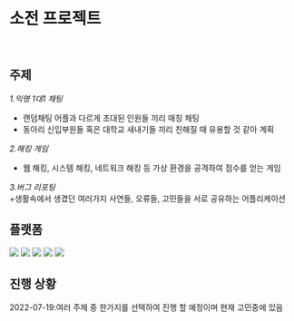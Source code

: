 # 소전 프로젝트
<br>

## 주제
*1.익명 1대1 채팅*   
+ 랜덤채팅 어플과 다르게 초대된 인원들 끼리 매칭 채팅   
+ 동아리 신입부원들 혹은 대학교 새내기들 끼리 친해질 때 유용할 것 같아 계획   


*2.해킹 게임*   
+ 웹 해킹, 시스템 해킹, 네트워크 해킹 등 가상 환경을 공격하여 점수를 얻는 게임   


*3.버그 리포팅*   
+생활속에서 생겼던 여러가지 사연들, 오류들, 고민들을 서로 공유하는 어플리케이션
<br>

## 플랫폼
<img src="https://img.shields.io/badge/MongoDB-47A248?style=for-the-badge&logo=MongoDB&logoColor=white">    
<img src="https://img.shields.io/badge/JAVA-007396?style=for-the-badge&logo=java&logoColor=white">    
<img src="https://img.shields.io/badge/Kotlin-7F52FF?style=for-the-badge&logo=Kotlin&logoColor=white">    
<img src="https://img.shields.io/badge/MySQL-4479A1?style=for-the-badge&logo=MySQL&logoColor=white">    
<img src="https://img.shields.io/badge/Android Studio-3DDC84?style=for-the-badge&logo=Android Studio&logoColor=white">    
<br>

## 진행 상황
2022-07-19:여러 주제 중 한가지를 선택하여 진행 할 예정이며 현재 고민중에 있음
